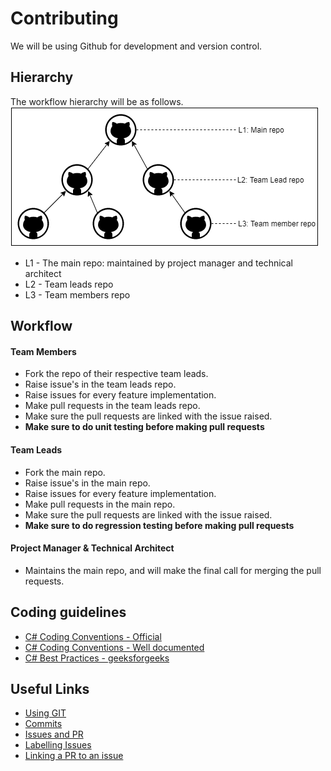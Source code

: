 ﻿# Contributing

We will be using Github for development and version control.

## Hierarchy

The workflow hierarchy will be as follows.
![hierarchy image](./images/hierarchy.png)

- L1 - The main repo: maintained by project manager and technical architect
- L2 - Team leads repo
- L3 - Team members repo

## Workflow

#### Team Members

- Fork the repo of their respective team leads.
- Raise issue's in the team leads repo. 
- Raise issues for every feature implementation.
- Make pull requests in the team leads repo.
- Make sure the pull requests are linked with the issue raised.
- **Make sure to do unit testing before making pull requests**

#### Team Leads

- Fork the main repo.
- Raise issue's in the main repo.
- Raise issues for every feature implementation.
- Make pull requests in the main repo.
- Make sure the pull requests are linked with the issue raised.
- **Make sure to do regression testing before making pull requests**

#### Project Manager & Technical Architect

- Maintains the main repo, and will make the final call for merging the pull requests.

## Coding guidelines

- [C# Coding Conventions - Official](https://docs.microsoft.com/en-us/dotnet/csharp/fundamentals/coding-style/coding-conventions)
- [C# Coding Conventions - Well documented](https://github.com/ktaranov/naming-convention/blob/master/C%23%20Coding%20Standards%20and%20Naming%20Conventions.md)
- [C# Best Practices - geeksforgeeks](https://www.geeksforgeeks.org/c-sharp-coding-standards/)

## Useful Links
- [Using GIT](https://docs.github.com/en/github/using-git)
- [Commits](https://docs.github.com/en/github/committing-changes-to-your-project)
- [Issues and PR](https://docs.github.com/en/github/managing-your-work-on-github/managing-your-work-with-issues)
- [Labelling Issues](https://docs.github.com/en/github/managing-your-work-on-github/labeling-issues-and-pull-requests)
- [Linking a PR to an issue](https://docs.github.com/en/github/managing-your-work-on-github/linking-a-pull-request-to-an-issue)
